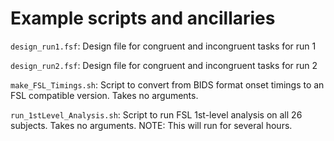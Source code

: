 # Example scripts and ancillaries

`design_run1.fsf`:  Design file for congruent and incongruent tasks for run 1

`design_run2.fsf`:  Design file for congruent and incongruent tasks for run 2

`make_FSL_Timings.sh`:  Script to convert from BIDS format onset timings to
    an FSL compatible version.  Takes no arguments.

`run_1stLevel_Analysis.sh`:  Script to run FSL 1st-level analysis on all 26
    subjects.  Takes no arguments.  NOTE:  This will run for several hours.

